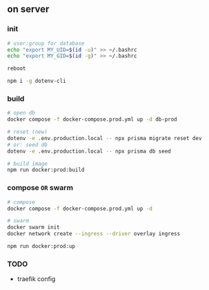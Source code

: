 ## on server

### init
```sh
# user:group for database
echo "export MY_UID=$(id -u)" >> ~/.bashrc
echo "export MY_GID=$(id -g)" >> ~/.bashrc

reboot

npm i -g dotenv-cli
```


### build
```sh
# open db
docker compose -f docker-compose.prod.yml up -d db-prod

# reset (new)
dotenv -e .env.production.local -- npx prisma migrate reset dev
# or: seed db
dotenv -e .env.production.local -- npx prisma db seed

# build image
npm run docker:prod:build
```


### compose `OR` swarm
```sh
# compose
docker compose -f docker-compose.prod.yml up -d

# swarm
docker swarm init
docker network create --ingress --driver overlay ingress

npm run docker:prod:up
```


### TODO
- traefik config
